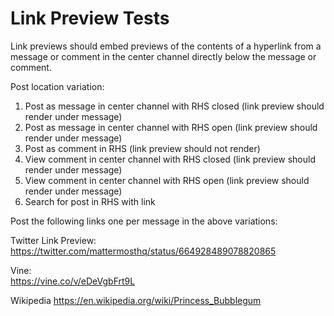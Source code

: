 # Link Preview Tests

Link previews should embed previews of the contents of a hyperlink from a message or comment in the center channel directly below the message or comment.

Post location variation: 

1. Post as message in center channel with RHS closed (link preview should render under message) 
2. Post as message in center channel with RHS open (link preview should render under message) 
3. Post as comment in RHS (link preview should not render) 
4. View comment in center channel with RHS closed (link preview should render under message) 
5. View comment in center channel with RHS open (link preview should render under message) 
6. Search for post in RHS with link

Post the following links one per message in the above variations: 

Twitter Link Preview: 
https://twitter.com/mattermosthq/status/664928489078820865

Vine:  
https://vine.co/v/eDeVgbFrt9L

Wikipedia
https://en.wikipedia.org/wiki/Princess_Bubblegum
